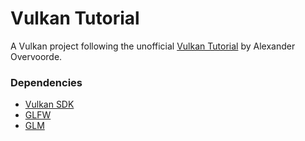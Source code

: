 # Vulkan Tutorial
A Vulkan project following the unofficial [Vulkan Tutorial](https://vulkan-tutorial.com/) by Alexander Overvoorde.<br/>
### Dependencies
- [Vulkan SDK](https://vulkan.lunarg.com/)
- [GLFW](https://www.glfw.org/)
- [GLM](https://github.com/g-truc/glm)
